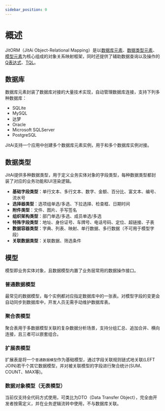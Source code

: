 ```yaml
---
sidebar_position: 0
---
```


# 概述

JitORM（JitAi Object-Relational Mapping）是以[数据库元素](./数据库)、[数据类型元素](./数据类型)、[模型元素](./数据模型)为核心组成的对象关系映射框架，同时还提供了辅助数据查询以及操作的[Q表达式](./Q表达式)、[TQL](./TQL)。

## 数据库
数据库元素封装了数据库对接的大量技术实现，自动管理数据库连接，支持下列多种数据库：
- SQLite
- MySQL
- 达梦
- Oracle
- Microsoft SQLServer
- PostgreSQL

JitAi支持一个应用中创建多个数据库元素实例，用于和多个数据库实例对接。

## 数据类型
JitAi提供多种数据类型，用于定义业务实体对象的字段类型，每种数据类型都封装了对应的业务功能和UI渲染逻辑。

- **基础字段类型**：单行文本、多行文本、数字、金额、百分比、富文本、编号、流水号
- **选择器类型**：选项组单选/多选、下拉选择、检查框、日期时间
- **附件类型**：文件、图片、手写签名
- **组织架构类型**：部门单选/多选、成员单选/多选
- **特殊字段类型**：地址、身份证号、车牌号、电话号码、定位、超链接、子表
- **数据容器类型**：字典、列表、映射、单行数据、多行数据（不可用于模型字段）
- **关联数据类型**：关联数据、筛选条件

## 模型
模型即业务实体对象，且数据模型内置了业务层常用的数据操作接口。

### 普通数据模型
最常见的数据模型，每个实例都对应指定数据库中的一张表。对模型字段的变更会自动同步到数据库中，开发人员无需手动维护数据库表。

### 聚合表模型
聚合表用于多数据模型关联的复杂数据分析场景，支持分组汇总、追加合并、横向连接，且三者可以嵌套组合。

### 扩展表模型
扩展表是将一个`普通数据模型`作为基础模型，通过字段关联规则链式地关联(LEFT JOIN)若干个其它数据模型，并对被关联模型的字段进行聚合统计(SUM、COUNT、MAX等)。

### 数据对象模型（无表模型）
当前仅支持全代码方式使用，可类比为DTO（Data Transfer Object），完全由开发者按需定义，并在业务逻辑流转中使用，不与数据库关联。
